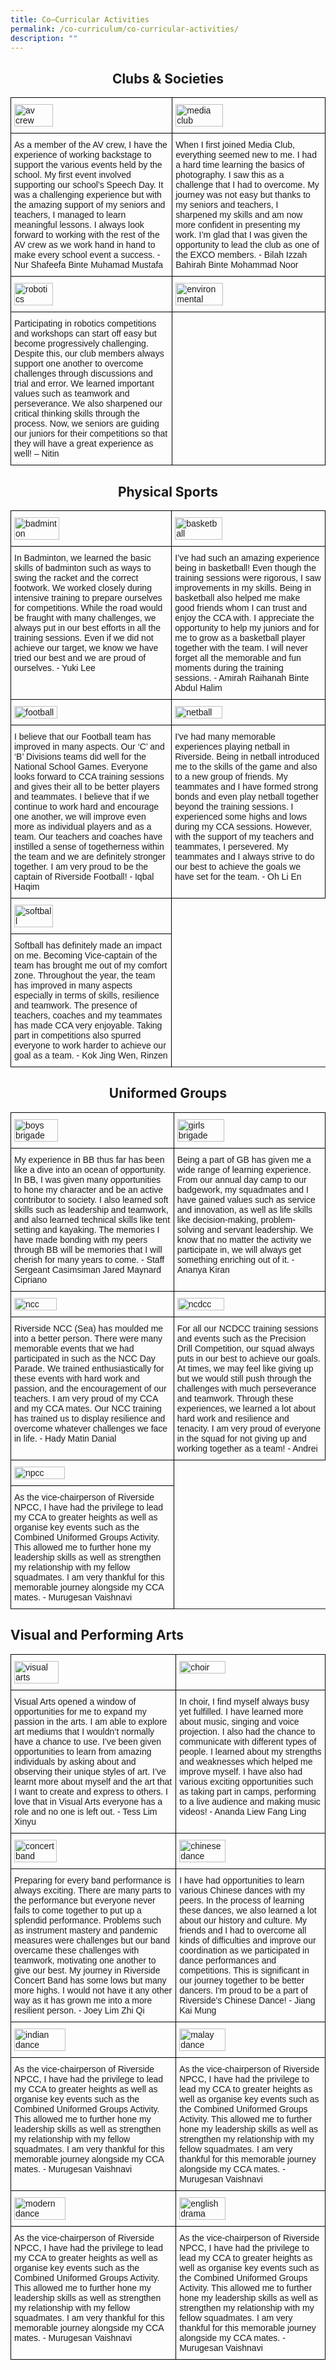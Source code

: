 ```yaml
---
title: Co–Curricular Activities
permalink: /co-curriculum/co-curricular-activities/
description: ""
---
```

<h2><center>Clubs &amp; Societies</center></h2>

<style type="text/css">
.tg  {border-collapse:collapse;border-spacing:0;}
.tg td{border-color:black;border-style:solid;border-width:1px;font-family:Arial, sans-serif;font-size:14px;
  overflow:hidden;padding:10px 5px;word-break:normal;}
.tg th{border-color:black;border-style:solid;border-width:1px;font-family:Arial, sans-serif;font-size:14px;
  font-weight:normal;overflow:hidden;padding:10px 5px;word-break:normal;}
.tg .tg-0lax{text-align:left;vertical-align:top}
</style>
<table class="tg">
<thead>
  <tr>
    <th style="border: 1px solid black" class="tg-0lax"><a href="/co-curriculum/co-curricular-activities/clubs-and-societies/av-crew/">
<img style="width:50%" alt="av crew" src="/images/av%20crew.png"></a></th>
    <th style="border: 1px solid black" class="tg-0lax"><a href="/co-curriculum/co-curricular-activities/clubs-and-societies/environmental-science-club/">
<img style="width:57%" alt="media club" src="/images/media%20club.png"></a></th>
  </tr>
</thead>
<tbody>
  <tr>
    <td style="border: 1px solid black" class="tg-0lax">As a member of the AV crew, I have the experience of working backstage to support the various events held by the school. My first event involved supporting our school’s Speech Day. It was a challenging experience but with the amazing support of my seniors and teachers, I managed to learn meaningful lessons. I always look forward to working with the rest of the AV crew as we work hand in hand to make every school event a success. - Nur Shafeefa Binte Muhamad Mustafa</td>
    <td style="border: 1px solid black" class="tg-0lax">When I first joined Media Club, everything seemed new to me. I had a hard time learning the basics of photography. I saw this as a challenge that I had to overcome. My journey was not easy but thanks to my seniors and teachers, I sharpened my skills and am now more confident in presenting my work. I’m glad that I was given the opportunity to lead the club as one of the EXCO members. - Bilah Izzah Bahirah Binte Mohammad Noor</td>
  </tr>
  <tr>
    <td style="border: 1px solid black" class="tg-0lax"><a href="/co-curriculum/co-curricular-activities/clubs-and-societies/av-crew/">
<img style="width:50%" alt="robotics" src="/images/robotics.png"></a></td>
    <td style="border: 1px solid black" class="tg-0lax"><a href="/co-curriculum/co-curricular-activities/clubs-and-societies/environmental-science-club/">
<img style="width:57%" alt="environmental" src="/images/environmental%20.png"></a></td>
  </tr>
  <tr>
    <td style="border: 1px solid black" class="tg-0lax">Participating in robotics competitions and workshops can start off easy but become progressively challenging. Despite this, our club members always support one another to  overcome challenges through discussions and trial and error. We learned important values such as teamwork and perseverance. We also sharpened our critical thinking skills through the process. Now, we seniors are guiding our juniors for their competitions so that they will have a great experience as well! – Nitin</td>
    <td style="border: 1px solid black" class="tg-0lax"></td>
  </tr>
</tbody>
</table>

<h2><center>Physical Sports</center></h2>

<style type="text/css">
.tg  {border-collapse:collapse;border-spacing:0;}
.tg td{border-color:black;border-style:solid;border-width:1px;font-family:Arial, sans-serif;font-size:14px;
  overflow:hidden;padding:10px 5px;word-break:normal;}
.tg th{border-color:black;border-style:solid;border-width:1px;font-family:Arial, sans-serif;font-size:14px;
  font-weight:normal;overflow:hidden;padding:10px 5px;word-break:normal;}
.tg .tg-0lax{text-align:left;vertical-align:top}
</style>
<table class="tg">
<thead>
  <tr>
    <th style="border: 1px solid black" class="tg-0lax"><a href="/co-curriculum/co-curricular-activities/physical-sports/badminton/">
<img style="width:54%" alt="badminton" src="/images/badminton.png"></a></th>
    <th style="border: 1px solid black" class="tg-0lax"><a href="/co-curriculum/co-curricular-activities/physical-sports/basketball/">
<img style="width:57%" alt="basketball" src="/images/basketball.png"></a></th>
  </tr>
</thead>
<tbody>
  <tr>
    <td style="border: 1px solid black" class="tg-0lax">In Badminton, we learned the basic skills of badminton such as ways to swing the racket and the correct footwork. We worked closely during intensive training to prepare ourselves for competitions. While the road would be fraught with many challenges, we always put in our best efforts in all the training sessions. Even if we did not achieve our target, we know we have tried our best and we are proud of ourselves. - Yuki Lee</td>
    <td style="border: 1px solid black" class="tg-0lax">I’ve had such an amazing experience being in basketball! Even though the training sessions were rigorous, I saw  improvements in my skills. Being in basketball also helped me make good friends whom I can trust and enjoy the CCA with. I appreciate the opportunity to help my juniors and for me to grow as a basketball player together with the team. I will never forget all the memorable and fun moments during the training sessions. - Amirah Raihanah Binte Abdul Halim </td>
  </tr>
  <tr>
    <td style="border: 1px solid black" class="tg-0lax"><a href="/co-curriculum/co-curricular-activities/physical-sports/football/">
<img style="width:53%" alt="football" src="/images/football.png"></a></td>
    <td style="border: 1px solid black" class="tg-0lax"><a href="/co-curriculum/co-curricular-activities/physical-sports/netball/">
<img style="width:57%" alt="netball" src="/images/netball.png"></a></td>
  </tr>
  <tr>
    <td style="border: 1px solid black" class="tg-0lax">I believe that our Football team has improved in many aspects. Our ‘C’ and ‘B’ Divisions teams did well for the National School Games. Everyone looks forward to CCA training sessions and gives their all to be better players and teammates. I believe that if we continue to work hard and encourage one another, we will improve even more as individual players and as a team. Our teachers and coaches have instilled a sense of togetherness within the team and we are definitely stronger together. I am  very proud to be the captain of Riverside Football! - Iqbal Haqim </td>
    <td style="border: 1px solid black" class="tg-0lax">I've had many memorable experiences playing netball in Riverside. Being in netball introduced me to the skills of the game and also to a new group of friends. My teammates and I have formed strong bonds and even play netball together beyond the training sessions. I experienced some highs and lows during my CCA sessions. However, with the support of my teachers and teammates, I persevered. My teammates and I always strive to do our best to achieve the goals we have set for the team. - Oh Li En</td>
  </tr>
	<tr>
    <td style="border: 1px solid black" class="tg-0lax"><a href="/co-curriculum/co-curricular-activities/physical-sports/football/">
<img style="width:50%" alt="softball" src="/images/softball.png"></a></td>
	</tr>
	<tr>
    <td style="border: 1px solid black" class="tg-0lax">Softball has definitely made an impact on me. Becoming Vice-captain of the team has brought me out of my comfort zone. Throughout the year, the team has improved in many aspects especially in terms of skills, resilience and teamwork. The presence of teachers, coaches and my teammates has made CCA very enjoyable. Taking part in competitions also spurred everyone to work harder to achieve our goal as a team. - Kok Jing Wen, Rinzen </td>
	</tr>
</tbody>
</table>

<h2><center>Uniformed Groups</center></h2>

<style type="text/css">
.tg  {border-collapse:collapse;border-spacing:0;}
.tg td{border-color:black;border-style:solid;border-width:1px;font-family:Arial, sans-serif;font-size:14px;
  overflow:hidden;padding:10px 5px;word-break:normal;}
.tg th{border-color:black;border-style:solid;border-width:1px;font-family:Arial, sans-serif;font-size:14px;
  font-weight:normal;overflow:hidden;padding:10px 5px;word-break:normal;}
.tg .tg-0lax{text-align:left;vertical-align:top}
</style>
<table class="tg">
<thead>
  <tr>
    <th style="border: 1px solid black" class="tg-0lax"><a href="/co-curriculum/co-curricular-activities/uniformed-groups/boys-brigade/">
<img style="width:53%" alt="boys brigade" src="/images/boys%20brigade.png"></a></th>
    <th style="border: 1px solid black" class="tg-0lax"><a href="/co-curriculum/co-curricular-activities/uniformed-groups/girls-brigade/">
<img style="width:57%" alt="girls brigade" src="/images/girls%20brigade.png"></a></th>
  </tr>
</thead>
<tbody>
  <tr>
    <td style="border: 1px solid black" class="tg-0lax">My experience in BB thus far has been like a dive into an ocean of opportunity. In BB, I was given many opportunities to hone my character and be an active contributor to society. I also learned soft skills such as leadership and teamwork, and also learned technical skills like tent setting and kayaking. The memories I have made bonding with my peers through BB will be memories that I will cherish for many years to come. - Staff Sergeant Casimsiman Jared Maynard Cipriano </td>
    <td style="border: 1px solid black" class="tg-0lax">Being a part of GB has given me a wide range of learning experience. From our annual day camp to our badgework, my squadmates and I have gained values such as service and innovation, as well as life skills like decision-making, problem-solving and servant leadership. We know that no matter the activity we participate in, we will always get something enriching out of it. - Ananya Kiran</td>
  </tr>
  <tr>
    <td style="border: 1px solid black" class="tg-0lax"><a href="/co-curriculum/co-curricular-activities/uniformed-groups/ncc-sea/">
<img style="width:52%" alt="ncc" src="/images/ncc-sea.png"></a></td>
    <td style="border: 1px solid black" class="tg-0lax"><a href="/co-curriculum/co-curricular-activities/uniformed-groups/ncdcc/">
<img style="width:57%" alt="ncdcc" src="/images/ncdcc%20.png"></a></td>
  </tr>
  <tr>
    <td style="border: 1px solid black" class="tg-0lax">Riverside NCC (Sea) has moulded me into a better person. There were many memorable events that we had participated in such as the NCC Day Parade. We trained enthusiastically for these events with hard work and passion, and the encouragement of our teachers. I am very proud of my CCA and my CCA mates. Our NCC training has trained us to display resilience and overcome whatever challenges we face in life. - Hady Matin Danial</td>
    <td style="border: 1px solid black" class="tg-0lax">For all our NCDCC training sessions and events such as the Precision Drill Competition, our squad always puts in our best to achieve our goals. At times, we may feel like giving up but we would still push through the challenges with much perseverance and teamwork. Through these experiences, we learned a lot about hard work and resilience and tenacity. I am very proud of everyone in the squad for not giving up and working together as a team! - Andrei </td>
  </tr>
	<tr>
    <td style="border: 1px solid black" class="tg-0lax"><a href="/co-curriculum/co-curricular-activities/uniformed-groups/npcc/">
<img style="width:57%" alt="npcc" src="/images/npcc%20%20.png"></a></td>
	</tr>
	<tr>
    <td style="border: 1px solid black" class="tg-0lax">As the vice-chairperson of Riverside NPCC, I have had the privilege to lead my CCA to greater heights as well as organise key events such as the Combined Uniformed Groups Activity. This allowed me to further hone my leadership skills as well as strengthen my relationship with my fellow squadmates. I am very thankful for this memorable journey alongside my CCA mates. - Murugesan Vaishnavi</td>
	</tr>
</tbody>
</table>

<h2>Visual and Performing Arts</h2>

<style type="text/css">
.tg  {border-collapse:collapse;border-spacing:0;}
.tg td{border-color:black;border-style:solid;border-width:1px;font-family:Arial, sans-serif;font-size:14px;
  overflow:hidden;padding:10px 5px;word-break:normal;}
.tg th{border-color:black;border-style:solid;border-width:1px;font-family:Arial, sans-serif;font-size:14px;
  font-weight:normal;overflow:hidden;padding:10px 5px;word-break:normal;}
.tg .tg-0lax{text-align:left;vertical-align:top}
</style>
<table class="tg">
<thead>
  <tr>
    <th style="border: 1px solid black" class="tg-0lax"><a href="/co-curriculum/co-curricular-activities/visual-and-performing-arts/visual-arts/">
<img style="width:53%" alt="visual arts" src="/images/visual%20arts.png"></a></th>
    <th style="border: 1px solid black" class="tg-0lax"><a href="/co-curriculum/co-curricular-activities/visual-and-performing-arts/choir/">
<img style="width:57%" alt="choir" src="/images/choir%20.png"></a></th>
  </tr>
</thead>
<tbody>
  <tr>
    <td style="border: 1px solid black" class="tg-0lax">Visual Arts opened a window of opportunities for me to expand my passion in the arts. I am able to explore art mediums that I wouldn’t normally have a chance to use. I’ve been given opportunities to learn from amazing individuals by asking about and observing their unique styles of art. I’ve learnt more about myself and the art that I want to create and express to others. I love that in Visual Arts everyone has a role and no one is left out. - Tess Lim Xinyu</td>
    <td style="border: 1px solid black" class="tg-0lax">In choir, I find myself always busy yet fulfilled. I have learned more about music, singing and voice projection. I also had the chance to communicate with different types of people. I learned about my strengths and weaknesses which helped me improve myself. I have also had various exciting opportunities such as  taking part in camps, performing to a live audience and making music videos! - Ananda Liew Fang Ling</td>
  </tr>
  <tr>
    <td style="border: 1px solid black" class="tg-0lax"><a href="/co-curriculum/co-curricular-activities/visual-and-performing-arts/concert-band/">
<img style="width:52%" alt="concert band" src="/images/concert%20band.png"></a></td>
    <td style="border: 1px solid black" class="tg-0lax"><a href="/co-curriculum/co-curricular-activities/visual-and-performing-arts/chinese-dance/">
<img style="width:57%" alt="chinese dance" src="/images/dance-chinese.png"></a></td>
  </tr>
  <tr>
    <td style="border: 1px solid black" class="tg-0lax">Preparing for every band performance is always exciting. There are many parts to the performance but everyone never fails to come together to put up a splendid performance. Problems such as instrument mastery and pandemic measures were challenges but our band overcame these challenges with teamwork, motivating one another to give our best. My journey in Riverside Concert Band has some lows but many more highs. I would not have it any other way as it has grown me into a more resilient person. - Joey Lim Zhi Qi</td>
    <td style="border: 1px solid black" class="tg-0lax">I have had opportunities to learn various Chinese dances with my peers. In the process of learning these dances, we also learned a lot about our history and culture. My friends and I had to overcome all kinds of difficulties and improve our coordination as we participated in dance performances and competitions. This is significant in our journey together to be better dancers. I'm proud to be a part of Riverside's Chinese Dance! - Jiang Kai Mung</td>
  </tr>
	<tr>
    <td style="border: 1px solid black" class="tg-0lax"><a href="/co-curriculum/co-curricular-activities/visual-and-performing-arts/indian-dance/">
<img style="width:57%" alt="indian dance" src="/images/dance-indian.png"></a></td>
		<td style="border: 1px solid black" class="tg-0lax"><a href="/co-curriculum/co-curricular-activities/visual-and-performing-arts/malay-dance/">
<img style="width:57%" alt="malay dance" src="/images/dance-malay.png"></a></td>
	</tr>
	<tr>
    <td style="border: 1px solid black" class="tg-0lax">As the vice-chairperson of Riverside NPCC, I have had the privilege to lead my CCA to greater heights as well as organise key events such as the Combined Uniformed Groups Activity. This allowed me to further hone my leadership skills as well as strengthen my relationship with my fellow squadmates. I am very thankful for this memorable journey alongside my CCA mates. - Murugesan Vaishnavi</td>
		<td style="border: 1px solid black" class="tg-0lax">As the vice-chairperson of Riverside NPCC, I have had the privilege to lead my CCA to greater heights as well as organise key events such as the Combined Uniformed Groups Activity. This allowed me to further hone my leadership skills as well as strengthen my relationship with my fellow squadmates. I am very thankful for this memorable journey alongside my CCA mates. - Murugesan Vaishnavi</td>
	</tr>
	<tr>
    <td style="border: 1px solid black" class="tg-0lax"><a href="/co-curriculum/co-curricular-activities/visual-and-performing-arts/modern-dance/">
<img style="width:57%" alt="modern dance" src="/images/dance-modern.png"></a></td>
		<td style="border: 1px solid black" class="tg-0lax"><a href="/co-curriculum/co-curricular-activities/visual-and-performing-arts/english-drama/">
<img style="width:57%" alt="english drama" src="/images/english%20drama.png"></a></td>
	</tr>
	<tr>
    <td style="border: 1px solid black" class="tg-0lax">As the vice-chairperson of Riverside NPCC, I have had the privilege to lead my CCA to greater heights as well as organise key events such as the Combined Uniformed Groups Activity. This allowed me to further hone my leadership skills as well as strengthen my relationship with my fellow squadmates. I am very thankful for this memorable journey alongside my CCA mates. - Murugesan Vaishnavi</td>
		<td style="border: 1px solid black" class="tg-0lax">As the vice-chairperson of Riverside NPCC, I have had the privilege to lead my CCA to greater heights as well as organise key events such as the Combined Uniformed Groups Activity. This allowed me to further hone my leadership skills as well as strengthen my relationship with my fellow squadmates. I am very thankful for this memorable journey alongside my CCA mates. - Murugesan Vaishnavi</td>
	</tr>
</tbody>
</table>